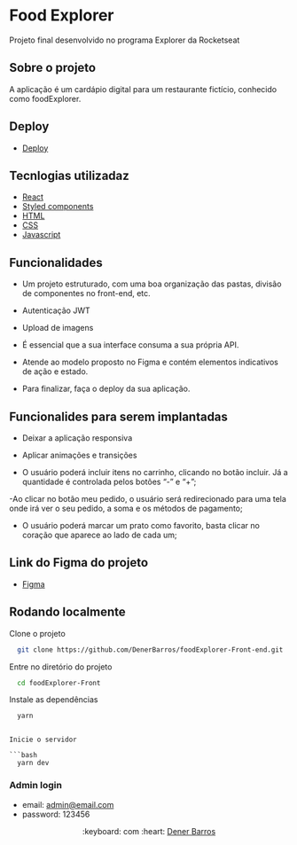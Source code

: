# Food Explorer

Projeto final desenvolvido no programa Explorer da Rocketseat

## Sobre o projeto

A aplicação  é um cardápio digital para um restaurante fictício, conhecido como foodExplorer.


## Deploy

- <a target="_blank" href="">Deploy</a>

## Tecnlogias utilizadaz

- <a target="_blank" href="https://pt-br.reactjs.org/">React</a>
- <a target="_blank" href="https://styled-components.com/">Styled components</a>
- <a target="_blank" href="https://developer.mozilla.org/pt-BR/docs/Web/HTML">HTML</a>
- <a target="_blank" href="https://developer.mozilla.org/pt-BR/docs/Web/CSS">CSS</a>
- <a target="_blank" href="https://developer.mozilla.org/pt-BR/docs/Web/JavaScript">Javascript</a>


## Funcionalidades

- Um projeto estruturado, com uma boa organização das pastas, divisão de componentes no front-end, etc.

- Autenticação JWT

- Upload de imagens

- É essencial que a sua interface consuma a sua própria API.

- Atende ao modelo proposto no Figma e contém elementos indicativos de ação e estado.

- Para finalizar, faça o deploy da sua aplicação.

## Funcionalides para serem implantadas

- Deixar a aplicação responsiva

- Aplicar animações e transições

- O usuário poderá incluir itens no carrinho, clicando no botão incluir. Já a quantidade é controlada pelos botões “-” e “+”;

-Ao clicar no botão meu pedido, o usuário será redirecionado para uma tela onde irá ver o seu pedido, a soma e os métodos de pagamento;

- O usuário poderá marcar um prato como favorito, basta clicar no coração que aparece ao lado de cada um;

## Link do Figma do projeto

- <a target="_blank" href="https://www.figma.com/file/GkqG5AUJe3ppcUEHfvOX6z/food-explorer?node-id=0%3A1">Figma</a>

## Rodando localmente

Clone o projeto

```bash
  git clone https://github.com/DenerBarros/foodExplorer-Front-end.git
```

Entre no diretório do projeto

```bash
  cd foodExplorer-Front
```

Instale as dependências

```bash
  yarn 
```


```

Inicie o servidor

```bash
  yarn dev
```

### Admin login
- email: admin@email.com
- password: 123456




<p align="center">:keyboard: com :heart: <a target="_blank" href="https://www.linkedin.com/in/dener-marcos/">Dener Barros</a></p>